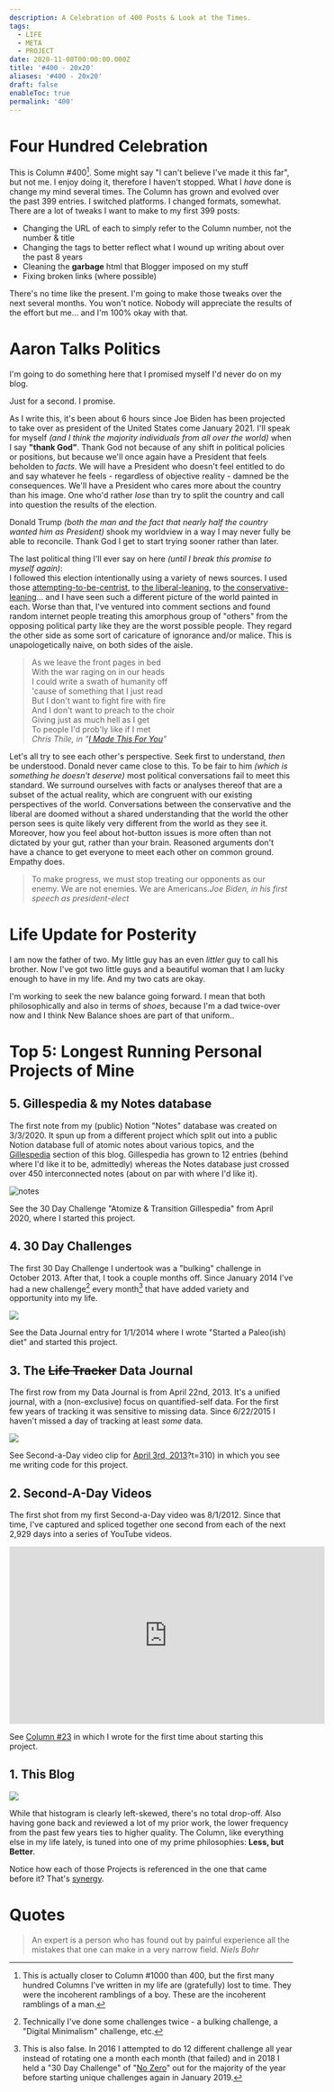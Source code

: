 ```yaml
---
description: A Celebration of 400 Posts & Look at the Times.
tags:
  - LIFE
  - META
  - PROJECT
date: 2020-11-08T00:00:00.000Z
title: '#400 - 20x20'
aliases: '#400 - 20x20'
draft: false
enableToc: true
permalink: '400'
---
```


# Four Hundred Celebration

This is Column #400[^1]. Some might say "I can't believe I've made it this far", but not me. I enjoy doing it, therefore I haven't stopped. What I *have* done is change my mind several times. The Column has grown and evolved over the past 399 entries. I switched platforms. I changed formats, somewhat. There are a lot of tweaks I want to make to my first 399 posts:

- Changing the URL of each to simply refer to the Column number, not the number & title
- Changing the tags to better reflect what I wound up writing about over the past 8 years
- Cleaning the **garbage** html that Blogger imposed on my stuff
- Fixing broken links (where possible)

There's no time like the present. I'm going to make those tweaks over the next several months. You won't notice. Nobody will appreciate the results of the effort but me... and I'm 100% okay with that. 

# Aaron Talks Politics

I'm going to do something here that I promised myself I'd never do on my blog.

Just for a second. I promise.

As I write this, it's been about 6 hours since Joe Biden has been projected to take over as president of the United States come January 2021. I'll speak for myself *(and I think the majority individuals from all over the world)* when I say **"thank God"**. Thank God not because of any shift in political policies or positions, but because we'll once again have a President that feels beholden to *facts*. We will have a President who doesn't feel entitled to do and say whatever he feels - regardless of objective reality - damned be the consequences. We'll have a President who cares more about the country than his image. One who'd rather *lose* than try to split the country and call into question the results of the election.

Donald Trump *(both the man and the fact that nearly half the country wanted him as President)* shook my worldview in a way I may never fully be able to reconcile. Thank God I get to start trying sooner rather than later.

The last political thing I'll ever say on here *(until I break this promise to myself again)*:   
I followed this election intentionally using a variety of news sources. I used those [attempting-to-be-centrist](https://apnews.com/), to [the liberal-leaning](https://www.msnbc.com/), to [the conservative-leaning](https://www.foxnews.com/)... and I have seen such a different picture of the world painted in each. Worse than that, I've ventured into comment sections and found random internet people treating this amorphous group of "others" from the opposing political party like they are the worst possible people. They regard the other side as some sort of caricature of ignorance and/or malice. This is unapologetically naive, on both sides of the aisle. 

> As we leave the front pages in bed  
> With the war raging on in our heads  
> I could write a swath of humanity off  
> 'cause of something that I just read  
> But I don't want to fight fire with fire  
> And I don't want to preach to the choir  
> Giving just as much hell as I get  
> To people I'd prob'ly like if I met  
> <cite>Chris Thile, in "[I Made This For You](https://genius.com/Chris-thile-i-made-this-for-you-lyrics)"</cite>

Let's all try to see each other's perspective. Seek first to understand, *then* be understood. Donald never came close to this. To be fair to him *(which is something he doesn't deserve)* most political conversations fail to meet this standard. We surround ourselves with facts or analyses thereof that are a subset of the actual reality, which are congruent with our existing perspectives of the world. Conversations between the conservative and the liberal are doomed without a shared understanding that the world the other person sees is quite likely very different from the world as they see it. Moreover, how you feel about hot-button issues is more often than not dictated by your gut, rather than your brain. Reasoned arguments don't have a chance to get everyone to meet each other on common ground. Empathy does.

> To make progress, we must stop treating our opponents as our enemy. We are not enemies. We are Americans.<cite>Joe Biden, in his first speech as president-elect</cite>

# Life Update for Posterity

I am now the father of two. My little guy has an even *littler* guy to call his brother. Now I've got two little guys and a beautiful woman that I am lucky enough to have in my life. And my two cats are okay.

I'm working to seek the new balance going forward. I mean that both philosophically and also in terms of *shoes*, because I'm a dad twice-over now and I think New Balance shoes are part of that uniform..

# Top 5: Longest Running Personal Projects of Mine
## 5. Gillespedia & my Notes database
The first note from my (public) Notion "Notes" database was created on 3/3/2020. It spun up from a different project which split out into a public Notion database full of atomic notes about various topics, and the [Gillespedia](https://aarongilly.com/gillespedia) section of this blog. Gillespedia has grown to 12 entries (behind where I'd like it to be, admittedly) whereas the Notes database just crossed over 450 interconnected notes (about on par with where I'd like it).

![notes](assets/400-1.png)

See the 30 Day Challenge "Atomize & Transition Gillespedia" from April 2020, where I started this project.

## 4. 30 Day Challenges
The first 30 Day Challenge I undertook was a "bulking" challenge in October 2013. After that, I took a couple months off. Since January 2014 I've had a new challenge[^2] every month[^3] that have added variety and opportunity into my life.

![](assets/400-2.png)

See the Data Journal entry for 1/1/2014 where I wrote "Started a Paleo(ish) diet" and started this project.
## 3. The ~~Life Tracker~~ Data Journal
The first row from my Data Journal is from April 22nd, 2013. It's a unified journal, with a (non-exclusive) focus on quantified-self data. For the first few years of tracking it was sensitive to missing data. Since 6/22/2015 I haven't missed a day of tracking at least *some* data. 

![](assets/400-3.png)

See Second-a-Day video clip for [April 3rd, 2013](https://youtu.be/8_AwZQKjplc)?t=310) in which you see me writing code for this project.
## 2. Second-A-Day Videos
The first shot from my first Second-a-Day video was 8/1/2012. Since that time, I've captured and spliced together one second from each of the next 2,929 days into a series of YouTube videos.

<iframe width="560" height="315" src="https://www.youtube.com/embed/videoseries?list=PLmlnPk8L9dSJM8HcSDsRFcjrVAGOUfPuw" frameborder="0" allow="accelerometer; autoplay; clipboard-write; encrypted-media; gyroscope; picture-in-picture" allowfullscreen></iframe>

See [Column #23](https://aarongilly.com/23) in which I wrote for the first time about starting this project.
## 1. This Blog

![](assets/400-4.png)

While that histogram is clearly left-skewed, there's no total drop-off. Also having gone back and reviewed a lot of my prior work, the lower frequency from the past few years ties to higher quality. The Column, like everything else in my life lately, is tuned into one of my prime philosophies: **Less, but Better**.  

Notice how each of those Projects is referenced in the one that came before it? That's [synergy](https://www.notion.so/Synergize-4bf628f94eef4fa4939ce4730c38eb20).

# Quotes
> An expert is a person who has found out by painful experience all the mistakes that one can make in a very narrow field. <cite>Niels Bohr</cite>

[^1]: This is actually closer to Column #1000 than 400, but the first many hundred Columns I've written in my life are (gratefully) lost to time. They were the incoherent ramblings of a boy. These are the incoherent ramblings of a man.

[^2]: Technically I've done some challenges twice - a bulking challenge, a "Digital Minimalism" challenge, etc. 

[^3]: This is also false. In 2016 I attempted to do 12 different challenge all year instead of rotating one a month each month (that failed) and in 2018 I held a "30 Day Challenge" of "[No Zero](https://www.google.com/url?sa=t&rct=j&q=&esrc=s&source=web&cd=&ved=2ahUKEwiw-tKh0MjsAhVNZc0KHRQBAmoQFjAAegQIAhAC&url=https%3A%2F%2Fwww.reddit.com%2Fr%2Fgetdisciplined%2Fcomments%2F1q96b5%2Fi_just_dont_care_about_myself%2Fcdah4af%2F&usg=AOvVaw34kr1z45KNWoqXDfsZGz5Z)" out for the majority of the year before starting unique challenges again in January 2019.
